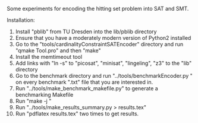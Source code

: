 Some experiments for encoding the hitting set problem into SAT and SMT.

Installation:

1. Install "pblib" from TU Dresden into the lib/pblib directory
2. Ensure that you have a moderately modern version of Python2 installed
3. Go to the "tools/cardinalityConstraintSATEncoder" directory and run "qmake Tool.pro" and then "make"
4. Install the memtimeout tool
5. Add links with "ln -s" to "picosat", "minisat", "lingeling", "z3" to the "lib" directory
6. Go to the benchmark directory and run "../tools/benchmarkEncoder.py <inputFile>" on every benchmark ".txt" file that you are interested in.
7. Run "../tools/make_benchmark_makefile.py" to generate a benchmarking Makefile
8. Run "make -j <numberOfProcessorsToUse>"
9. Run "../tools/make_results_summary.py > results.tex"
10. Run "pdflatex results.tex" two times to get results.
